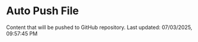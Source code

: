 # Auto Push File

Content that will be pushed to GitHub repository.
Last updated: 07/03/2025, 09:57:45 PM